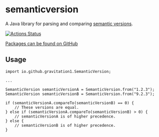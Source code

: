 # semanticversion

A Java library for parsing and comparing [semantic versions](https://semver.org/).

[![Actions Status](https://github.com/gravitation1/semanticversion/workflows/Java%20CI/badge.svg)](https://github.com/gravitation1/semanticversion/actions)

[Packages can be found on GitHub](https://github.com/gravitation1/semanticversion/packages/)

## Usage
    import io.github.gravitation1.SemanticVersion;

    ...

    SemanticVersion semanticVersionA = SemanticVersion.from("1.2.3");
    SemanticVersion semanticVersionB = SemanticVersion.from("9.2.3");

    if (semanticVersionA.compareTo(semanticVersionB) == 0) {
        // These versions are equal.
    } else if (semanticVersionA.compareTo(semanticVersionB) > 0) {
        // semanticVersionA is of higher precedence.
    } else {
        // semanticVersionB is of higher precedence.
    }
